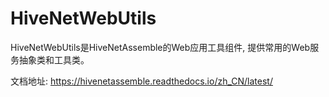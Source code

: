 # HiveNetWebUtils

HiveNetWebUtils是HiveNetAssemble的Web应用工具组件, 提供常用的Web服务抽象类和工具类。

文档地址: https://hivenetassemble.readthedocs.io/zh_CN/latest/
